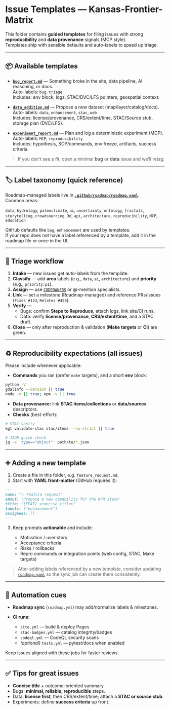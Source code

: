 # Issue Templates — Kansas-Frontier-Matrix

This folder contains **guided templates** for filing issues with strong
**reproducibility** and **data provenance** signals (MCP style).  
Templates ship with sensible defaults and auto-labels to speed up triage.

---

## 📦 Available templates

- **[`bug_report.md`](./bug_report.md)** — Something broke in the site, data pipeline, AI reasoning, or docs.  
  Auto-labels: `bug`, `triage`  
  Includes: env block, logs, STAC/DVC/LFS pointers, geospatial context.

- **[`data_addition.md`](./data_addition.md)** — Propose a new dataset (map/layer/catalog/docs).  
  Auto-labels: `data`, `enhancement`, `stac`, `web`  
  Includes: license/provenance, CRS/extent/time, STAC/Source stub, storage plan (DVC/LFS).

- **[`experiment_report.md`](./experiment_report.md)** — Plan and log a deterministic experiment (MCP).  
  Auto-labels: `MCP`, `reproducibility`  
  Includes: hypothesis, SOP/commands, env freeze, artifacts, success criteria.

> If you don’t see a fit, open a minimal **bug** or **data** issue and we’ll retag.

---

## 🏷️ Label taxonomy (quick reference)

Roadmap-managed labels live in **[`.github/roadmap/roadmap.yaml`](../roadmap/roadmap.yaml)**.  
Common areas:

`data`, `hydrology`, `paleoclimate`, `ai`, `uncertainty`, `ontology`, `fractals`,  
`storytelling`, `crowdsourcing`, `3d`, `api`, `architecture`, `reproducibility`, `MCP`, `education`

GitHub defaults like `bug`, `enhancement` are used by templates.  
If your repo does not have a label referenced by a template, add it in the roadmap file or once in the UI.

---

## 🔎 Triage workflow

1. **Intake** — new issues get auto-labels from the template.  
2. **Classify** — add **area** labels (e.g., `data`, `ai`, `architecture`) and **priority** (e.g., `priority:p1`).  
3. **Assign** — use [`CODEOWNERS`](../CODEOWNERS) or @-mention specialists.  
4. **Link** — set a milestone (Roadmap-managed) and reference PRs/issues (`Fixes #123`, `Relates #456`).  
5. **Verify** —  
   - Bugs: confirm **Steps to Reproduce**, attach logs, link site/CI runs.  
   - Data: verify **license/provenance**, **CRS/extent/time**, and a STAC draft.  
6. **Close** — only after reproduction & validation (**Make targets** or **CI**) are green.

---

## ♻️ Reproducibility expectations (all issues)

Please include whenever applicable:

- **Commands** you ran (prefer `make` targets), and a short **env** block:

```bash
python -V
gdalinfo --version || true
node -v || true; npm -v || true
````

* **Data provenance:** link **STAC items/collections** or **data/sources** descriptors.
* **Checks** (best-effort):

```bash
# STAC sanity
kgt validate-stac stac/items --no-strict || true

# JSON quick check
jq -e 'type=="object"' path/to/*.json
```

---

## ➕ Adding a new template

1. Create a file in this folder, e.g. `feature_request.md`.
2. Start with **YAML front-matter** (GitHub requires it):

```markdown
---
name: "✨ Feature request"
about: "Propose a new capability for the KFM stack"
title: "[FEAT] <concise title>"
labels: ["enhancement"]
assignees: []
---
```

3. Keep prompts **actionable** and include:

   * Motivation / user story
   * Acceptance criteria
   * Risks / rollbacks
   * Repro commands or integration points (web config, STAC, Make targets)

> After adding labels referenced by a new template, consider updating
> [`roadmap.yaml`](../roadmap/roadmap.yaml) so the sync job can create them consistently.

---

## 🤖 Automation cues

* **Roadmap sync** (`roadmap.yml`) may add/normalize labels & milestones.
* **CI runs**:

  * `site.yml` — build & deploy Pages
  * `stac-badges.yml` — catalog integrity/badges
  * `codeql.yml` — CodeQL security scans
  * *(optional)* `tests.yml` — pytest/docs when enabled

Keep issues aligned with these jobs for faster reviews.

---

## ✅ Tips for great issues

* **Concise title** + outcome-oriented summary.
* Bugs: **minimal, reliable, reproducible** steps.
* Data: **license first**, then CRS/extent/time; attach a **STAC or source stub**.
* Experiments: define **success criteria** up front.

```
```
